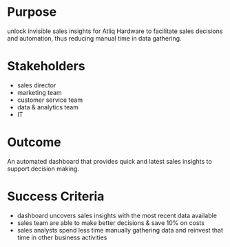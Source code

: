 # Purpose

unlock invisible sales insights for Atliq Hardware to facilitate sales decisions and automation, thus reducing manual time in data gathering.


# Stakeholders

- sales director
- marketing team
- customer service team
- data & analytics team
- IT


# Outcome 

An automated dashboard that provides quick and latest sales insights to support decision making.


# Success Criteria

- dashboard uncovers sales insights with the most recent data available
- sales team are able to make better decisions & save 10% on costs
- sales analysts spend less time manually gathering data and reinvest that time in other business activities

